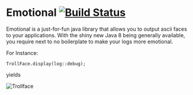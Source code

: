 # Emotional [![Build Status](https://travis-ci.org/gvsmirnov/emotional.svg?branch=master)](https://travis-ci.org/gvsmirnov/emotional)

Emotional is a just-for-fun java library that allows you to output ascii faces to your applications. With the shiny new Java 8 being generally available, you require next to no boilerplate to make your logs more emotional.

For Instance:

```(java)
TrollFace.display(log::debug);
```

yields

![Trollface](http://gvsmirnov.ru/emotional/trolled-log.png)
